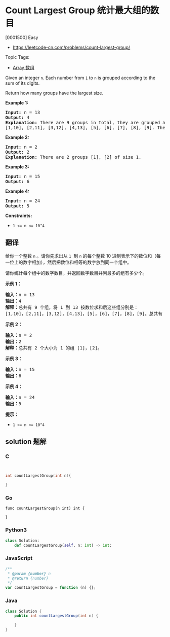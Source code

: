 # Count Largest Group 统计最大组的数目

[0001500] Easy

- https://leetcode-cn.com/problems/count-largest-group/

Topic Tags:

- [Array 数组](https://leetcode-cn.com/tag/array/)

Given an integer `n`. Each number from `1` to `n` is grouped according to the sum of its digits.

Return how many groups have the largest size.

**Example 1:**

<pre><strong>Input:</strong> n = 13
<strong>Output:</strong> 4
<strong>Explanation:</strong> There are 9 groups in total, they are grouped according sum of its digits of numbers from 1 to 13:
[1,10], [2,11], [3,12], [4,13], [5], [6], [7], [8], [9]. There are 4 groups with largest size.
</pre>

**Example 2:**

<pre><strong>Input:</strong> n = 2
<strong>Output:</strong> 2
<strong>Explanation:</strong> There are 2 groups [1], [2] of size 1.
</pre>

**Example 3:**

<pre><strong>Input:</strong> n = 15
<strong>Output:</strong> 6
</pre>

**Example 4:**

<pre><strong>Input:</strong> n = 24
<strong>Output:</strong> 5
</pre>

**Constraints:**

- `1 <= n <= 10^4`

## 翻译

给你一个整数 `n` 。请你先求出从 `1`  到 `n` 的每个整数 10 进制表示下的数位和（每一位上的数字相加），然后把数位和相等的数字放到同一个组中。

请你统计每个组中的数字数目，并返回数字数目并列最多的组有多少个。

**示例 1：**

<pre><strong>输入：</strong>n = 13
<strong>输出：</strong>4
<strong>解释：</strong>总共有 9 个组，将 1 到 13 按数位求和后这些组分别是：
[1,10]，[2,11]，[3,12]，[4,13]，[5]，[6]，[7]，[8]，[9]。总共有 4 个组拥有的数字并列最多。
</pre>

**示例 2：**

<pre><strong>输入：</strong>n = 2
<strong>输出：</strong>2
<strong>解释：</strong>总共有 2 个大小为 1 的组 [1]，[2]。
</pre>

**示例 3：**

<pre><strong>输入：</strong>n = 15
<strong>输出：</strong>6
</pre>

**示例 4：**

<pre><strong>输入：</strong>n = 24
<strong>输出：</strong>5
</pre>

**提示：**

- `1 <= n <= 10^4`

## solution 题解

### C

```c


int countLargestGroup(int n){

}
```

### Go

```golang
func countLargestGroup(n int) int {

}
```

### Python3

```python
class Solution:
    def countLargestGroup(self, n: int) -> int:
```

### JavaScript

```javascript
/**
 * @param {number} n
 * @return {number}
 */
var countLargestGroup = function (n) {};
```

### Java

```java
class Solution {
    public int countLargestGroup(int n) {

    }
}
```
